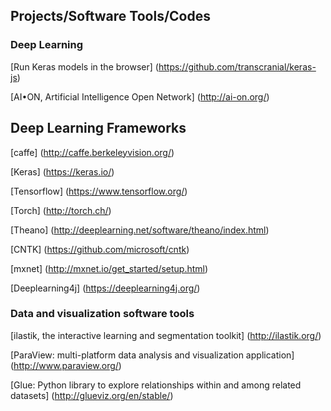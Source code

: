 
Projects/Software Tools/Codes
----------------------------------------------------------------------------------------------------------------------------------




### Deep Learning 
[Run Keras models in the browser] (https://github.com/transcranial/keras-js)

[AI•ON, Artificial Intelligence Open Network] (http://ai-on.org/)


## Deep Learning Frameworks

[caffe] (http://caffe.berkeleyvision.org/)

[Keras] (https://keras.io/)

[Tensorflow] (https://www.tensorflow.org/)

[Torch] (http://torch.ch/)

[Theano] (http://deeplearning.net/software/theano/index.html)

[CNTK] (https://github.com/microsoft/cntk)

[mxnet] (http://mxnet.io/get_started/setup.html)

[Deeplearning4j] (https://deeplearning4j.org/)




### Data and visualization software tools

[ilastik, the interactive learning and segmentation toolkit] (http://ilastik.org/)

[ParaView: multi-platform data analysis and visualization application] (http://www.paraview.org/)

[Glue: Python library to explore relationships within and among related datasets] (http://glueviz.org/en/stable/)


